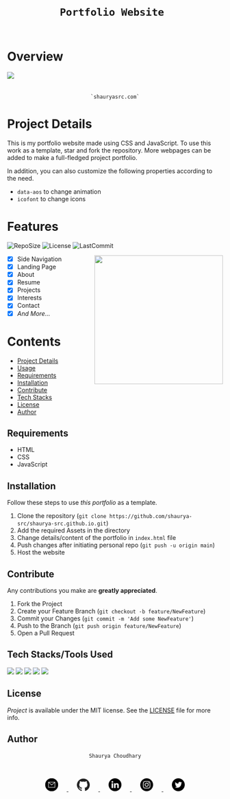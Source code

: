 <code>
  <h1 align="center">Portfolio Website </h1>
</code>

# Overview

<img src="https://github.com/shaurya-src/web-portfolio/blob/main/assets/img/still.jpg" align="left">
<br>
<br>
<p align="center"> <code> `shauryasrc.com` </code> </p>

# <a name="project-info"> Project Details

This is my portfolio website made using CSS and JavaScript. To use this work as a template, star and fork the repository. More webpages can be added to make a full-fledged project portfolio.

In addition, you can also customize the following properties according to the need.

- `data-aos` to change animation
- `icofont` to change icons

# Features

![RepoSize](https://img.shields.io/github/repo-size/shaurya-src/shaurya-src.github.io?logo=GitHub&style=flat-square)
![License](https://img.shields.io/github/license/shaurya-src/shaurya-src.github.io?logo=GitLab&style=flat-square)
![LastCommit](https://img.shields.io/github/last-commit/shaurya-src/shaurya-src.github.io?logo=Git&style=flat-square)

<img src="https://media.giphy.com/media/xT0Gqn9yuw8hnPGn5K/giphy.gif" align="right" width="300" height="300">

- [x] Side Navigation
- [x] Landing Page
- [x] About
- [x] Resume
- [x] Projects
- [x] Interests
- [x] Contact
- [x] *And More...*

# Contents

- [Project Details](#project-info)
- [Usage](#usage)
- [Requirements](#requirements)
- [Installation](#installation)
- [Contribute](#contri)
- [Tech Stacks](#tech)
- [License](#license)
- [Author](#author)

## <a name="requirements"> Requirements

- HTML
- CSS
- JavaScript

## <a name="installation"> Installation

Follow these steps to use *this portfolio* as a template.

1. Clone the repository (`git clone https://github.com/shaurya-src/shaurya-src.github.io.git`)
2. Add the required Assets in the directory
3. Change details/content of the portfolio in `index.html` file
4. Push changes after initiating personal repo (`git push -u origin main`)
5. Host the website

## <a name="contri"> Contribute

Any contributions you make are **greatly appreciated**.

1. Fork the Project
2. Create your Feature Branch (`git checkout -b feature/NewFeature`)
3. Commit your Changes (`git commit -m 'Add some NewFeature'`)
4. Push to the Branch (`git push origin feature/NewFeature`)
5. Open a Pull Request

## <a name="tech"> Tech Stacks/Tools Used

<p align="left">
  <img src="https://img.shields.io/badge/Editor-VS_Code-success?style=flat-square&logo=Visual-Studio-Code&logoColor=white&color=blue">
  <img src="https://img.shields.io/badge/Windows-10-success?style=flat-square&logo=Windows&logoColor=white">

  <img src="https://img.shields.io/badge/Language-HTML-success?style=flat-square&logo=HTML5&logoColor=white&color=purple">
  <img src="https://img.shields.io/badge/Language-CSS-success?style=flat-square&logo=CSS3&logoColor=white">
  <img src="https://img.shields.io/badge/Language-JavaScript-success?style=flat-square&logo=JavaScript&logoColor=white&color=purple">
</p>

<!---
## <a name="template"> Template

* Template Name: iPortfolio
* Template URL: [iPortfolio Template](https://bootstrapmade.com/iportfolio-bootstrap-portfolio-websites-template/)
* Author: BootstrapMade.com
* License: [Bootstrapmade License](https://bootstrapmade.com/license/)
-->

## <a name="license"> License

*Project* is available under the MIT license. See the [LICENSE](https://github.com/shaurya-src/shaurya-src.github.io/blob/main/LICENSE) file for more info.

## <a name="author"> Author
<!---
```python
# Shaurya Choudhary
```
-->

<p align="center">
  <code> Shaurya Choudhary </code>
</p>
<!---
- [Gmail](mailto:shaurya.src@gmail.com)
- [GitHub](https://github.com/shoheiyokoyama)
- [LinkedIn](https://www.linkedin.com/in/shaurya-src/)
- [Instagram](https://www.instagram.com/shaurya_src/)
- [Twitter](https://twitter.com/shaurya_src)
-->

<br>

<p align="center">
  <a href="mailto:shaurya.src@gmail.com">
    <img src="https://github.com/shaurya-src/shaurya-src/blob/main/Assets/Logos/email.svg"  width="30" height="30" hspace="20">
  </a>

  <a href="https://github.com/shaurya-src">
    <img src="https://github.com/shaurya-src/shaurya-src/blob/main/Assets/Logos/github.svg" width="30" height="30" hspace="20">
  </a>

  <a href="https://www.linkedin.com/in/shaurya-src/">
    <img src="https://github.com/shaurya-src/shaurya-src/blob/main/Assets/Logos/linkedin.svg" width="30" height="30" hspace="20">
  </a>

  <a href="https://www.instagram.com/shaurya_src/">
    <img src="https://github.com/shaurya-src/shaurya-src/blob/main/Assets/Logos/instagram.svg" width="30" height="30" hspace="20">
  </a>

  <a href="https://twitter.com/shaurya_src">
    <img src="https://github.com/shaurya-src/shaurya-src/blob/main/Assets/Logos/twitter.svg" width="30" height="30" hspace="20">
  </a>
</p>

<!--- BADGES -->

<!--- Dynamic Badges 

- Repo Size: https://img.shields.io/github/repo-size/shaurya-src/Web-Automation?logo=GitHub&style=flat-square

- Last Commit: https://img.shields.io/github/last-commit/shaurya-src/Web-Automation?logo=Git&style=flat-square

- License: https://img.shields.io/github/license/shaurya-src/Web-Automation?logo=GitLab&style=flat-square

-->

<!--- Tech Stacks

- Python3.x: https://img.shields.io/badge/Python-3.x-success?style=flat-square&logo=Python&logoColor=white 

- Jupyter Notebook: https://img.shields.io/badge/Notebook-Jupyter-success?style=flat-square&logo=Jupyter&logoColor=white

- HTML: https://img.shields.io/badge/Language-HTML-success?style=flat-square&logo=HTML5&logoColor=white&color=purple

- CSS: https://img.shields.io/badge/Language-CSS-success?style=flat-square&logo=CSS3&logoColor=white&color=purple

- JavaScript: https://img.shields.io/badge/Language-JavaScript-success?style=flat-square&logo=JavaScript&logoColor=white&color=purple

-->

<!--- Python Libraries

- Pandas: https://img.shields.io/badge/Library-Pandas-success?style=flat-square&logo=Pandas&logoColor=white

- NumPy: https://img.shields.io/badge/Library-NumPy-success?style=flat-square&logo=NumPy&logoColor=white

- TensorFlow: https://img.shields.io/badge/Library-TensorFlow-success?style=flat-square&logo=TensorFlow&logoColor=white

- Keras: https://img.shields.io/badge/Library-Keras-success?style=flat-square&logo=Keras&logoColor=white

- Django: https://img.shields.io/badge/Library-Django-success?style=flat-square&logo=DJango&logoColor=white&color=orange

- Selenium: https://img.shields.io/badge/Library-Selemium-success?style=flat-square&logo=Sellfy&logoColor=white

- Matplotlib: https://img.shields.io/badge/Library-Matplotlib-success?style=flat-square&logo=GraphQL&logoColor=white&color=purple

-->

<!--- System

- Windows 10: https://img.shields.io/badge/Windows-10-success?style=flat-square&logo=Windows&logoColor=white

- Ubuntu: https://img.shields.io/badge/Linux-Ubuntu-success?style=flat-square&logo=Ubuntu&logoColor=white

- Kali: https://img.shields.io/badge/Linux-Kali-success?style=flat-square&logo=Arch-Linux&logoColor=white

- PyCharm: https://img.shields.io/badge/Editor-PyCharm-success?style=flat-square&logo=PyCharm&logoColor=white&color=blue

- VSC: https://img.shields.io/badge/Editor-VS_Code-success?style=flat-square&logo=Visual-Studio-Code&logoColor=white&color=blue

-->
